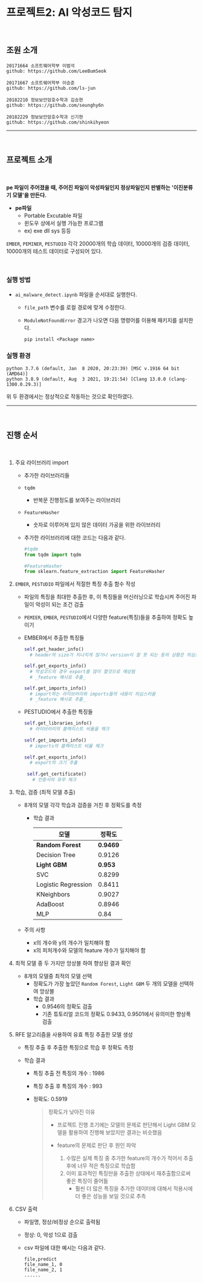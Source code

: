 # 프로젝트2: AI 악성코드 탐지

<br/>

## 조원 소개

```
20171664 소프트웨어학부 이범석
github: https://github.com/LeeBumSeok
```

```
20171667 소프트웨어학부 이승준
github: https://github.com/ls-jun
```

```
20182210 정보보안암호수학과 김승현
github: https://github.com/seunghy6n
```

```
20182229 정보보안암호수학과 신기현
github: https://github.com/shinkihyeon
```

---

<br/>

## 프로젝트 소개

<br/>

**pe 파일이 주어졌을 때, 주어진 파일이 악성파일인지 정상파일인지 판별하는 '이진분류기 모델'을 만든다.**

- **pe파일**
  - Portable Excutable 파일
  - 윈도우 상에서 실행 가능한 프로그램
  - ex) exe dll sys 등등

`EMBER`, `PEMINER`, `PESTUDIO` 각각 20000개의 학습 데이터, 10000개의 검증 데이터, 10000개의 테스트 데이터로 구성되어 있다.

<br/>

### 실행 방법

- `ai_malware_detect.ipynb` 파일을 순서대로 실행한다.

  - `file_path` 변수를 로컬 경로에 맞게 수정한다.
  - `ModuleNotFoundError` 경고가 나오면 다음 명령어를 이용해 패키지를 설치한다.

    ```
    pip install <Package name>
    ```

### 실행 환경

```
python 3.7.6 (default, Jan  8 2020, 20:23:39) [MSC v.1916 64 bit (AMD64)]
python 3.8.9 (default, Aug  3 2021, 19:21:54) [Clang 13.0.0 (clang-1300.0.29.3)]
```

위 두 환경에서는 정상적으로 작동하는 것으로 확인하였다.

---

<br/>

## 진행 순서

<br/>

1. 주요 라이브러리 import

   - 추가한 라이브러리들

   - `tqdm`
     
     - 반복문 진행정도를 보여주는 라이브러리
   - `FeatureHasher`

     - 숫자로 이루어져 있지 않은 데이터 가공을 위한 라이브러리

   - 추가한 라이브러리에 대한 코드는 다음과 같다.

     ```python
     #tqdm
     from tqdm import tqdm
      
     #FeatureHasher
     from sklearn.feature_extraction import FeatureHasher
     ```

2. `EMBER`, `PESTUDIO` 파일에서 적절한 특징 추출 함수 작성

   - 파일의 특징을 최대한 추출한 후, 이 특징들을 머신러닝으로 학습시켜 주어진 파일이 악성이 되는 조건 검출
   - `PEMIER`, `EMBER`, `PESTUDIO`에서 다양한 feature(특징)들을 추출하여 정확도 높이기
   - EMBER에서 추출한 특징들

     ```python
     self.get_header_info()
       # header의 size가 지나치게 많거나 version이 잘 못 되는 등의 상황은 의심스러움

     self.get_exports_info()
       # 악성코드의 경우 export를 많이 할것으로 예상됨
       # _feature 해시로 추출_

     self.get_imports_info()
       # import하는 라이브러리와 imports들의 내용이 의심스러움
       # _feature 해시로 추출_
     ```

   - PESTUDIO에서 추출한 특징들

     ```python
     self.get_libraries_info()
       # 라이브러리의 블랙리스트 비율을 체크
      
     self.get_imports_info()
       # imports의 블랙리스트 비율 체크
      
     self.get_exports_info()
       # export의 크기 추출
      
      self.get_certificate()
        # 인증서의 유무 체크
     ```

   


3. 학습, 검증 (최적 모델 추출)

   - 8개의 모델 각각 학습과 검증을 거친 후 정확도를 측정

     - 학습 결과

       | 모델 | 정확도 |
       | ---- | ------ |
       | **Random Forest**   | **0.9469** |
       | Decision Tree       | 0.9126     |
       | **Light GBM**       | **0.953**  |
       | SVC                 | 0.8299     |
       | Logistic Regression | 0.8411     |
       | KNeighbors          | 0.9027     |
       | AdaBoost            | 0.8946     |
       | MLP                 | 0.84       |

   - 주의 사항

     - x의 개수와 y의 개수가 일치해야 함
     - x의 피처개수와 모델의 feature 개수가 일치해야 함



4. 최적 모델 중 두 가지만 앙상블 하여 향상된 결과 확인

   - 8개의 모델중 최적의 모델 선택
     - 정확도가 가장 높았던 `Random Forest`, `Light GBM` 두 개의 모델을 선택하여 앙상블
     - 학습 결과
       - 0.9546의 정확도 검출
       - 기존 튜토리얼 코드의 정확도 0.9433, 0.9501에서 유의미한 향상폭 검출

   

5. RFE 알고리즘을 사용하여 유효 특징 추출한 모델 생성

   - 특징 추출 후 추출한 특징으로 학습 후 정확도 측정

   - 학습 결과

     - 특징 추출 전 특징의 개수  :  1986

     - 특징 추출 후 특징의 개수  :  993

     - 정확도: 0.5919

       > 정확도가 낮아진 이유
       >
       > - 프로젝트 진행 초기에는 모델의 문제로 판단해서 Light GBM 모델을 활용하여 진행해 보았지만 결과는 비슷했음
       >
       > - feature의 문제로 판단 후 원인 파악
       >   1. 수많은 실제 특징 중 추가한 feature의 개수가 적어서 추출 후에 너무 적은 특징으로 학습함
       >   2. 이미 효과적인 특징만을 추출한 상태에서 재추출함으로써 좋은 특징이 줄어듦
       >      - 훨씬 더 많은 특징을 추가한 데이터에 대해서 적용시에 더 좋은 성능을 보일 것으로 추측

   

6. CSV 출력

   - 파일명, 정상/비정상 순으로 출력됨
   - 정상: 0, 악성 1으로 검출

   - csv 파일에 대한 예시는 다음과 같다.
     ```csv
     file,predict
     file_name_1, 0
     file_name_2, 1
     ......
     ```
